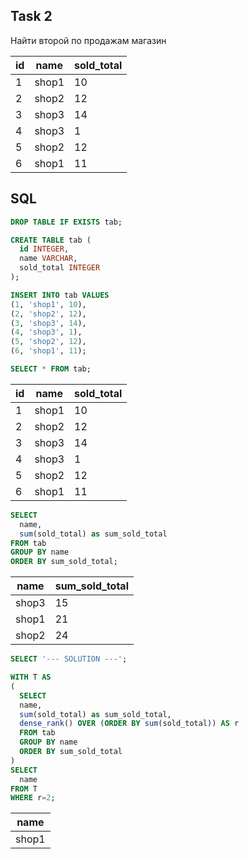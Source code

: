 ## Task 2
Найти второй по продажам магазин

|id|name |sold_total|
|--|-----|----------|
|1 |shop1|10        |
|2 |shop2|12        |
|3 |shop3|14        |
|4 |shop3|1         |
|5 |shop2|12        |
|6 |shop1|11        |

## SQL
```sql
DROP TABLE IF EXISTS tab;

CREATE TABLE tab (
  id INTEGER,
  name VARCHAR,
  sold_total INTEGER
);

INSERT INTO tab VALUES 
(1, 'shop1', 10),
(2, 'shop2', 12),
(3, 'shop3', 14),
(4, 'shop3', 1),
(5, 'shop2', 12),
(6, 'shop1', 11);

SELECT * FROM tab;
```

|id|name |sold_total|
|--|-----|----------|
|1 |shop1|10        |
|2 |shop2|12        |
|3 |shop3|14        |
|4 |shop3|1         |
|5 |shop2|12        |
|6 |shop1|11        |

```sql
SELECT
  name,
  sum(sold_total) as sum_sold_total
FROM tab
GROUP BY name
ORDER BY sum_sold_total;
```

|name |sum_sold_total|
|-----|--------------|
|shop3|15            |
|shop1|21            |
|shop2|24            |

```sql
SELECT '--- SOLUTION ---';

WITH T AS
(
  SELECT
  name,
  sum(sold_total) as sum_sold_total,
  dense_rank() OVER (ORDER BY sum(sold_total)) AS r
  FROM tab
  GROUP BY name
  ORDER BY sum_sold_total
)
SELECT 
  name
FROM T
WHERE r=2;
```

|name |
|-----|
|shop1|
